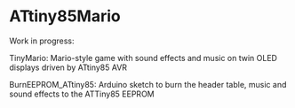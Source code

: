 # ATtiny85Mario

Work in progress:

TinyMario:
Mario-style game with sound effects and music on twin OLED displays driven by ATtiny85 AVR


BurnEEPROM_ATtiny85:
Arduino sketch to burn the header table, music and sound effects to the ATTiny85 EEPROM  
